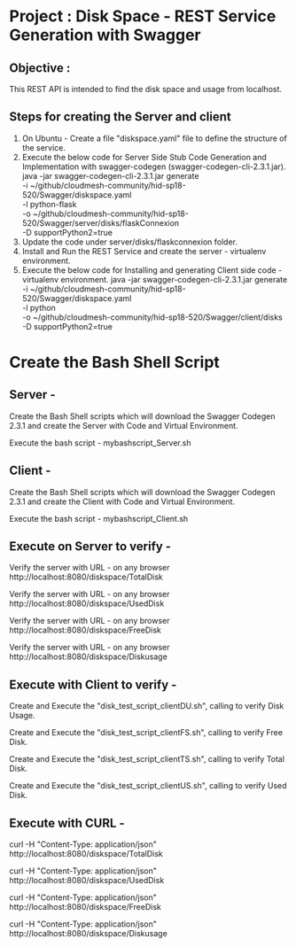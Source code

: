 ﻿# Project : Disk Space - REST Service Generation with Swagger

## Objective :

This REST API is intended to find the disk space and  usage from localhost.

## Steps for creating the Server and client
1. On Ubuntu - Create a file "diskspace.yaml" file to define the structure of the service. 
2. Execute the below code for Server Side Stub Code Generation and Implementation with swagger-codegen (swagger-codegen-cli-2.3.1.jar).
java -jar swagger-codegen-cli-2.3.1.jar generate \
-i ~/github/cloudmesh-community/hid-sp18-520/Swagger/diskspace.yaml \
-l python-flask \
-o ~/github/cloudmesh-community/hid-sp18-520/Swagger/server/disks/flaskConnexion \
-D supportPython2=true
3. Update the code under server/disks/flaskconnexion folder.
4. Install and Run the REST Service and create the server - virtualenv environment.
5. Execute the below code for Installing and generating Client side code - virtualenv environment.
java -jar swagger-codegen-cli-2.3.1.jar generate \
-i ~/github/cloudmesh-community/hid-sp18-520/Swagger/diskspace.yaml \
-l python \
-o ~/github/cloudmesh-community/hid-sp18-520/Swagger/client/disks \
-D supportPython2=true

# Create the Bash Shell Script
## Server - 
Create the Bash Shell scripts which will download the Swagger Codegen 2.3.1 and create the Server with Code and Virtual Environment. 

Execute the bash script - mybashscript_Server.sh

## Client - 
Create the Bash Shell scripts which will download the Swagger Codegen 2.3.1 and create the Client with Code and Virtual Environment. 

Execute the bash script - mybashscript_Client.sh

## Execute on Server to verify - 
Verify the server with URL - on any browser http://localhost:8080/diskspace/TotalDisk 

Verify the server with URL - on any browser http://localhost:8080/diskspace/UsedDisk 

Verify the server with URL - on any browser http://localhost:8080/diskspace/FreeDisk 

Verify the server with URL - on any browser http://localhost:8080/diskspace/Diskusage 

## Execute with Client to verify - 

Create and Execute the "disk_test_script_clientDU.sh", calling to verify Disk Usage.

Create and Execute the "disk_test_script_clientFS.sh", calling to verify Free Disk.

Create and Execute the "disk_test_script_clientTS.sh", calling to verify Total Disk.

Create and Execute the "disk_test_script_clientUS.sh", calling to verify Used Disk.

## Execute with CURL - 
curl -H "Content-Type: application/json" http://localhost:8080/diskspace/TotalDisk

curl -H "Content-Type: application/json" http://localhost:8080/diskspace/UsedDisk

curl -H "Content-Type: application/json" http://localhost:8080/diskspace/FreeDisk

curl -H "Content-Type: application/json" http://localhost:8080/diskspace/Diskusage

